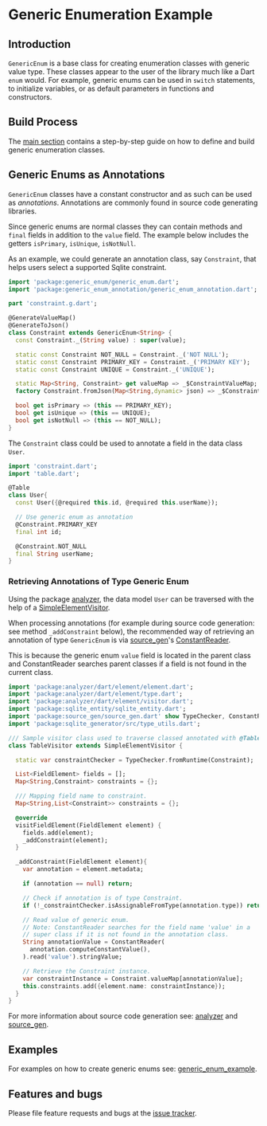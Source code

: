 # Generic Enumeration Example

## Introduction

`GenericEnum` is a base class for creating enumeration classes with generic value type.
These classes appear to the user of the library much like a Dart `enum` would.
For example, generic enums can be used in `switch` statements, to initialize variables, or as
default parameters in functions and constructors.

## Build Process

The [main section](https://github.com/simphotonics/generic_enum) contains a step-by-step guide on how to define and build generic enumeration classes.

## Generic Enums as Annotations

`GenericEnum` classes have a constant constructor and as such can be used as *annotations*. Annotations are commonly found in source code generating libraries.

Since generic enums are normal classes they can contain
methods and `final` fields in addition to the `value` field. The example below
includes the getters `isPrimary`, `isUnique`, `isNotNull`.

As an example, we could generate an annotation class, say `Constraint`, that helps users
select a supported Sqlite constraint.
```Dart
import 'package:generic_enum/generic_enum.dart';
import 'package:generic_enum_annotation/generic_enum_annotation.dart';

part 'constraint.g.dart';

@GenerateValueMap()
@GenerateToJson()
class Constraint extends GenericEnum<String> {
  const Constraint._(String value) : super(value);

  static const Constraint NOT_NULL = Constraint._('NOT NULL');
  static const Constraint PRIMARY_KEY = Constraint._('PRIMARY KEY');
  static const Constraint UNIQUE = Constraint._('UNIQUE');

  static Map<String, Constraint> get valueMap => _$ConstraintValueMap;
  factory Constraint.fromJson(Map<String,dynamic> json) => _$ConstraintFromJson(json);

  bool get isPrimary => (this == PRIMARY_KEY);
  bool get isUnique => (this == UNIQUE);
  bool get isNotNull => (this == NOT_NULL);
}
```

The `Constraint` class could be used to annotate a field in the data class `User`.
```Dart
import 'constraint.dart';
import 'table.dart';

@Table
class User{
  const User({@required this.id, @required this.userName});

  // Use generic enum as annotation
  @Constraint.PRIMARY_KEY
  final int id;

  @Constraint.NOT_NULL
  final String userName;
}
```

### Retrieving Annotations of Type Generic Enum

Using the package [analyzer], the data model `User` can be traversed with the help of a
[SimpleElementVisitor](https://pub.dev/documentation/analyzer/latest/dart_element_visitor/SimpleElementVisitor-class.html).

When processing annotations (for example during source code generation: see method `_addConstraint` below),
the recommended way of retrieving an annotation of type `GenericEnum`
is via [source_gen]'s
[ConstantReader](https://pub.dev/documentation/source_gen/latest/source_gen/ConstantReader-class.html).

This is because the generic enum `value` field is located in the parent class and ConstantReader
searches parent classes if a field is not found in the current class.

```Dart
import 'package:analyzer/dart/element/element.dart';
import 'package:analyzer/dart/element/type.dart';
import 'package:analyzer/dart/element/visitor.dart';
import 'package:sqlite_entity/sqlite_entity.dart';
import 'package:source_gen/source_gen.dart' show TypeChecker, ConstantReader, ;
import 'package:sqlite_generator/src/type_utils.dart';

/// Sample visitor class used to traverse classed annotated with @Table
class TableVisitor extends SimpleElementVisitor {

  static var constraintChecker = TypeChecker.fromRuntime(Constraint);

  List<FieldElement> fields = [];
  Map<String,Constraint> constraints = {};

  /// Mapping field name to constraint.
  Map<String,List<Constraint>> constraints = {};

  @override
  visitFieldElement(FieldElement element) {
    fields.add(element);
    _addConstraint(element);
  }

  _addConstraint(FieldElement element){
    var annotation = element.metadata;

    if (annotation == null) return;

    // Check if annotation is of type Constraint.
    if (!_constraintChecker.isAssignableFromType(annotation.type)) return;

    // Read value of generic enum.
    // Note: ConstantReader searches for the field name 'value' in a
    // super class if it is not found in the annotation class.
    String annotationValue = ConstantReader(
      annotation.computeConstantValue(),
    ).read('value').stringValue;

    // Retrieve the Constraint instance.
    var constraintInstance = Constraint.valueMap[annotationValue];
    this.constraints.add({element.name: constraintInstance});
  }
}
```
For more information about source code generation see:
[analyzer] and [source_gen].

## Examples

For examples on how to create generic enums see:
[generic_enum_example].


## Features and bugs

Please file feature requests and bugs at the [issue tracker].

[issue tracker]: https://github.com/simphotonics/generic_enum/issues
[analyzer]: https://pub.dev/packages/analyzer
[source_gen]: https://pub.dev/packages/source_gen
[generic_enum_example]: https://github.com/simphotonics/generic_enum/tree/master/generic_enum_example
